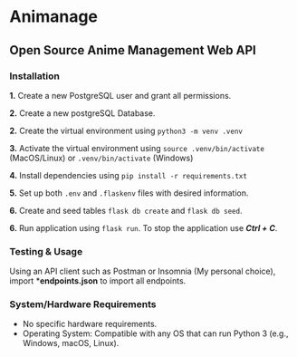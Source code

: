 # Animanage

## Open Source Anime Management Web API

### Installation

**1.** Create a new PostgreSQL user and grant all permissions.

**2.** Create a new postgreSQL Database.

**2.** Create the virtual environment using ```python3 -m venv .venv```

**3.** Activate the virtual environment using ```source .venv/bin/activate``` (MacOS/Linux) or ```.venv/bin/activate``` (Windows)

**4.** Install dependencies using ```pip install -r requirements.txt```

**5.** Set up both `.env` and `.flaskenv` files with desired information.

**6.** Create and seed tables `flask db create` and `flask db seed`.

**6.** Run application using ```flask run```. To stop the application use ***Ctrl + C***.

### Testing & Usage

Using an API client such as Postman or Insomnia (My personal choice), import ***endpoints.json** to import all endpoints.

### System/Hardware Requirements

- No specific hardware requirements.
- Operating System: Compatible with any OS that can run Python 3 (e.g., Windows, macOS, Linux).

